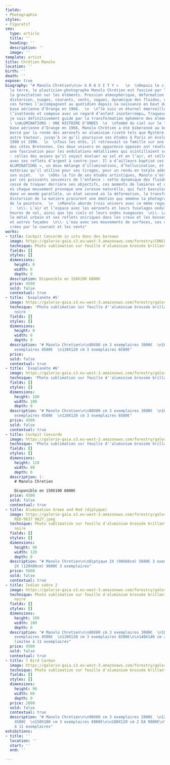 ```yaml
---
fields:
- Photographie
styles:
- Figuratif
seo:
  type: article
  title: ''
  heading: ''
  description: ''
  image: ''
template: artist
title: Chrétien Manolo
location: ''
birth: ''
death: ''
expose: true
biography: "# Manolo Chrétien\n\n« G R A V I T Y »   \n  \nDepuis le ciel jusqu’à
  la terre, le plasticien-photographe Manolo Chrétien est fasciné par les effets de
  la gravitation sur les éléments. Pression atmosphérique, déformation de la matière,
  distorsion, nuages, courants, vents, vagues, dynamique des fluides, érosion… tous
  ces termes l’accompagnent au quotidien depuis sa naissance en bout de piste de la
  base aérienne d’Orange en 1966.  \n  \n“Je suis un éternel émerveillé, qui saisit
  l’inattendu et compose avec un regard d’enfant ininterrompu… Traqueur de fluidités,
  je suis définitivement guidé par la transformation éphémère des éléments”.  \n  \n
  \ \nALUMINATIONS : UNE HISTOIRE D’ONDES  \n  \nTombé du ciel sur le tarmac de la
  base aérienne d’Orange en 1966, Manolo Chrétien a été biberonné au kérosène, et
  bercé par la ronde des aéronefs en aluminium riveté tels que Mystère, Mirage et
  autre Vautour, jusqu’à ce qu’il poursuive ses études à Paris en école d’Art entre
  1980 et 1990.  \n  \nTous les étés, il retrouvait sa famille sur une petite île
  des côtes Bretonnes. Ces deux univers en apparence opposés ont révélé chez Manolo
  une fascination pour les ondulations métallisées qui scintillaient sous ses fenêtres
  : celles des avions qu’il voyait évoluer au sol et en l’air, et celles de la mer
  avec ses reflets d’argent à contre-jour. Il a d’ailleurs baptisé ces instants «
  ALUMINATIONS », un doux mélange d’illuminations, d’hallucination, et d’aluminium,
  matériau qu’il utilise pour ses tirages, pour un rendu en totale adéquation avec
  son sujet.   \n  \nDès la fin de ses études artistiques, Manolo s’est laissé guider
  par ces puissants souvenirs de l’enfance : cette dynamique des fluides qu’il n’a
  cessé de traquer derrière ses objectifs, ces moments de lumières et de reflets magiques,
  où chaque mouvement provoque une ivresse naturelle, qui fait basculer l’artiste
  dans un monde parallèle, un état second où la déformation, la transformation, la
  distorsion de la matière procurent une émotion qui emmène la photographie aux frontières
  de la peinture.  \n  \nManolo aborde trois univers avec ce même regard émerveillé
  :  \n\\- L’air et l’espace avec les aéronefs et leurs fuselages ondulés par les
  heures de vol, ainsi que les ciels et leurs ondes nuageuses  \n\\- La terre avec
  le métal urbain et ses reflets oniriques dans les creux et les bosses des carrosseries
  et autres façades  \n\\- L’eau avec ses mouvements de surfaces, ses ondes éphémères
  crées par le courant et les vents"
works:
- title: Cockpit Concorde in situ dans des bureaux
  image: https://galerie-gaia.s3.eu-west-3.amazonaws.com/forestry/CONCORDE-COCKPIT-INSITU.jpg
  technique: Photo sublimation sur feuille d'aluminium brossée brillant
  fields: []
  styles: []
  dimensions:
    height: 0
    width: 0
    depth: 0
  description: Disponible en 150X100 6800€
  price: 4500
  sold: false
  contextual: true
- title: 'Exoplanéte #5'
  image: https://galerie-gaia.s3.eu-west-3.amazonaws.com/forestry/galerie-gaia-manolo-chretien-PLANETE-12-50X50-1C5A0957.jpg
  technique: 'Photo sublimation sur feuille d''aluminium brossée brillant caisse américaine
    noire '
  fields: []
  styles: []
  dimensions:
    height: 0
    width: 0
    depth: 0
  description: "# Manolo Chretien\n\n80X80 cm 3 exemplaires 3000€  \n100X100 cm 3
    exemplaires 4500€  \n120X120 cm 3 exemplaires 6500€"
  price: 
  sold: false
  contextual: true
- title: 'Exoplanète #6'
  image: https://galerie-gaia.s3.eu-west-3.amazonaws.com/forestry/galerie-gaia-manolo-chretien-100X100-BISCAROSSE-1C5A6271.jpg
  technique: 'Photo sublimation sur feuille d''aluminium brossée brillant '
  fields: []
  styles: []
  dimensions:
    height: 100
    width: 100
    depth: 0
  description: "# Manolo Chretien\n\n80X80 cm 3 exemplaires 3000€  \n100X100 cm 3
    exemplaires 4500€  \n120X120 cm 3 exemplaires 6500€"
  price: 4500
  sold: false
  contextual: true
- title: Cockpit Concorde
  image: https://galerie-gaia.s3.eu-west-3.amazonaws.com/forestry/galerie-gaia-manolo-chretien-80X120-CONCORDE-COCKPIT.jpg
  technique: 'Photo sublimation sur feuille d''aluminium brossée brillant '
  fields: []
  styles: []
  dimensions:
    height: 120
    width: 80
    depth: 0
  description: |-
    # Manolo Chretien

    Disponible en 150X100 6800€
  price: 4500
  sold: false
  contextual: true
- title: Alumination Green and Red (diptyque)
  image: https://galerie-gaia.s3.eu-west-3.amazonaws.com/forestry/galerie-gaia-manolo-chretien-v1GREEN
    RED-9637 9627.jpeg
  technique: Photo sublimation sur feuille d'aluminium brossée brillant caisse américaine
    noire
  fields: []
  styles: []
  dimensions:
    height: 90
    width: 120
    depth: 0
  description: "# Manolo Chretien\n\nDiptyque 2X (90X60cm) 5600€ 3 exemplaires  \nDiptyque
    2X (120X80cm) 9000€ 3 exemplaires"
  price: 5600
  sold: false
  contextual: true
- title: Indian sabre 2
  image: https://galerie-gaia.s3.eu-west-3.amazonaws.com/forestry/galerie-gaia-manolo-chretien-indian-sabre-two-120X120.jpeg
  technique: Photo sublimation sur feuille d'aluminium brossée brillant caisse américaine
    noire
  fields: []
  styles: []
  dimensions:
    height: 100
    width: 100
    depth: 0
  description: "# Manolo Chretien\n\n80X80 cm 3 exemplaires 3000€  \n100X100 cm 3
    exemplaires 4500€  \n120X120 cm 3 exemplaires 6500€\n\n140X140 cm 2 EA 8800€\n\nEdition
    limitée à 11 exemplaires"
  price: 4500
  sold: false
  contextual: true
- title: T Bird Carman
  image: https://galerie-gaia.s3.eu-west-3.amazonaws.com/forestry/galerie-gaia-manolo-chretien-90x60cm-TBIRD-KARMAN-1C5A5473.jpeg
  technique: Photo sublimation sur feuille d'aluminium brossée brillant
  fields: []
  styles: []
  dimensions:
    height: 90
    width: 60
    depth: 0
  price: 2800
  sold: false
  contextual: true
  description: "# Manolo Chretien\n\n90X60 cm 3 exemplaires 2800€  \n120X80 cm 3 exemplaires
    4500€  \n150X100 cm 3 exemplaires 6800€\n\n180X120 cm 2 EA 9800€\n\nEdition limitée
    à 11 exemplaires"
exhibitions:
- title: ''
  location: ''
  start: ''
  end: ''

---
```

